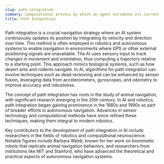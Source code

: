 ```yaml
---
slug: path-integration
summary: Computational process by which an agent estimates its current position based on its previous position and the path it has taken, using internal cues rather than external landmarks.
title: Path Integration
---
```


Path integration is a crucial navigation strategy where an AI system continuously updates its position by integrating its velocity and direction over time. This method is often employed in robotics and autonomous systems to enable navigation in environments where GPS or other external positioning signals are unavailable. The AI uses sensory input to track changes in movement and orientation, thus computing a trajectory relative to a starting point. This approach mimics biological systems, such as how desert ants and rodents navigate. In AI, algorithms for path integration can involve techniques such as dead reckoning and can be enhanced by sensor fusion, leveraging data from accelerometers, gyroscopes, and odometry to improve accuracy and robustness.

The concept of path integration has roots in the study of animal navigation, with significant research emerging in the 20th century. In AI and robotics, path integration began gaining prominence in the 1980s and 1990s as part of broader efforts in autonomous navigation. Advances in sensor technology and computational methods have since refined these techniques, making them integral to modern robotics.

Key contributors to the development of path integration in AI include researchers in the fields of robotics and computational neuroscience. Notable figures include Barbara Webb, known for her work on biomimetic robots that replicate animal navigation behaviors, and researchers from institutions like MIT and Stanford, who have advanced the theoretical and practical aspects of autonomous navigation systems.
